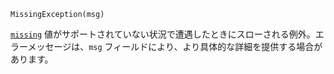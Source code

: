 ```
MissingException(msg)
```

[`missing`](@ref) 値がサポートされていない状況で遭遇したときにスローされる例外。エラーメッセージは、`msg` フィールドにより、より具体的な詳細を提供する場合があります。
